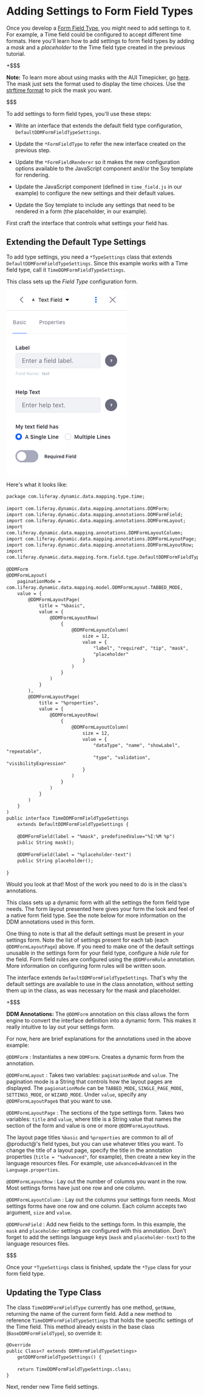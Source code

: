 # Adding Settings to Form Field Types [](id=adding-settings-to-form-field-types)

Once you develop a 
[Form Field Type](/develop/tutorials/-/knowledge_base/7-1/creating-form-field-types), 
you might need to add settings to it. For example, a Time field could be
configured to accept different time formats. Here you'll learn how to add
settings to form field types by adding a *mask* and a *placeholder* to the Time
field type created in the previous tutorial. 

+$$$

**Note:** To learn more about using masks with the AUI Timepicker, go
[here](http://alloyui.com/tutorials/timepicker/). 
The mask just sets the format used to display the time choices. Use the 
[strftime format](http://pubs.opengroup.org/onlinepubs/007908799/xsh/strftime.html) 
to pick the mask you want.

$$$

To add settings to form field types, you'll use these steps:

- Write an interface that extends the default field type configuration,
  `DefaultDDMFormFieldTypeSettings`.

- Update the `*FormFieldType` to refer the new interface created on the previous step.

- Update the `*FormFieldRenderer` so it makes the new configuration options
  available to the JavaScript component and/or the Soy template for rendering.

- Update the JavaScript component (defined in `time_field.js` in our example) to
  configure the new settings and their default values.

- Update the Soy template to include any settings that need to be rendered
  in a form (the placeholder, in our example).

First craft the interface that controls what settings your field has.

## Extending the Default Type Settings [](id=extending-the-default-type-settings)

To add type settings, you need a `*TypeSettings` class that extends
`DefaultDDMFormFieldTypeSettings`. Since this example works with a Time field
type, call it `TimeDDMFormFieldTypeSettings`.

This class sets up the *Field Type* configuration form.

![Figure 1: Like your custom field types, the text field type's settings are configured in a Java interface.](../../../images/forms-text-settings.png)

Here's what it looks like:

    package com.liferay.dynamic.data.mapping.type.time;

    import com.liferay.dynamic.data.mapping.annotations.DDMForm;
    import com.liferay.dynamic.data.mapping.annotations.DDMFormField;
    import com.liferay.dynamic.data.mapping.annotations.DDMFormLayout;
    import com.liferay.dynamic.data.mapping.annotations.DDMFormLayoutColumn;
    import com.liferay.dynamic.data.mapping.annotations.DDMFormLayoutPage;
    import com.liferay.dynamic.data.mapping.annotations.DDMFormLayoutRow;
    import com.liferay.dynamic.data.mapping.form.field.type.DefaultDDMFormFieldTypeSettings;

    @DDMForm
    @DDMFormLayout(
        paginationMode = com.liferay.dynamic.data.mapping.model.DDMFormLayout.TABBED_MODE,
        value = {
            @DDMFormLayoutPage(
                title = "%basic",
                value = {
                    @DDMFormLayoutRow(
                        {
                            @DDMFormLayoutColumn(
                                size = 12,
                                value = {
                                    "label", "required", "tip", "mask",
                                    "placeholder"
                                }
                            )
                        }
                    )
                }
            ),
            @DDMFormLayoutPage(
                title = "%properties",
                value = {
                    @DDMFormLayoutRow(
                        {
                            @DDMFormLayoutColumn(
                                size = 12,
                                value = {
                                    "dataType", "name", "showLabel", "repeatable",
                                    "type", "validation", "visibilityExpression"
                                }
                            )
                        }
                    )
                }
            )
        }
    )
    public interface TimeDDMFormFieldTypeSettings
        extends DefaultDDMFormFieldTypeSettings {

        @DDMFormField(label = "%mask", predefinedValue="%I:%M %p")
        public String mask();

        @DDMFormField(label = "%placeholder-text")
        public String placeholder();
        
    }

Would you look at that! Most of the work you need to do is in the class's
annotations. 

This class sets up a dynamic form with all the settings the form field type
needs. The form layout presented here gives your form the look and feel of a
native form field type. See the note below for more information on the DDM
annotations used in this form.

One thing to note is that all the default settings must be present in your
settings form. Note the list of settings present for each tab (each
`@DDMFormLayoutPage`) above. If you need to make one of the default settings
unusable in the settings form for your field type, configure a *hide rule* for
the field. Form field rules are configured using the `@DDMFormRule`
annotation. More information on configuring form rules will be written soon.

The interface extends `DefaultDDMFormFieldTypeSettings`. That's why the default
settings are available to use in the class annotation, without setting them up
in the class, as was necessary for the mask and placeholder.

+$$$

**DDM Annotations:** The `@DDMForm` annotation on this class allows the form engine to
convert the interface definition into a dynamic form. This makes it really
intuitive to lay out your settings form. 

For now, here are brief explanations for the annotations used in the above
example:

`@DDMForm`
: Instantiates a new `DDMForm`. Creates a dynamic form from the annotation.

`@DDMFormLayout`
: Takes two variables: `paginationMode` and `value`. The pagination mode is a
String that controls how the layout pages are displayed. The `pagionationMode`
can be `TABBED_MODE`, `SINGLE_PAGE_MODE`, `SETTINGS_MODE`, or `WIZARD_MODE`.
Under `value`, specify any `@DDMFormLayoutPage`s that you want to use.

`@DDMFormLayoutPage`
: The sections of the type settings form. Takes two variables: `title` and
`value`, where title is a String value that names the section of the form and
value is one or more `@DDMFormLayoutRow`s.

The layout page titles `%basic` and `%properties` are common to all of
@product@'s field types, but you can use whatever titles you want. To change the
title of a layout page, specify the title in the annotation properties (`title =
"%advanced"`, for example), then create a new key in the language resources
files. For example, use `advanced=Advanced` in the `Language.properties`.

`@DDMFormLayoutRow`
: Lay out the number of columns you want in the row. Most settings
forms have just one row and one column.

`@DDMFormLayoutColumn`
: Lay out the columns your settings form needs. Most settings forms
have one row and one column. Each column accepts two argument, `size` and
`value`.

`@DDMFormField`
: Add new fields to the settings form. In this example, the `mask` and
`placeholder` settings are configured with this annotation. Don't forget to add
the settings language keys (`mask` and `placeholder-text`) to the language
resources files.

$$$

Once your `*TypeSettings` class is finished, update the `*Type` class for your
form field type.

## Updating the Type Class [](id=updating-the-type-class)

The class `TimeDDMFormFieldType` currently has one method, `getName`, returning
the name of the current form field. Add a new method to reference
`TimeDDMFormFieldTypeSettings` that holds the specific settings of the Time
field. This method already exists in the base class (`BaseDDMFormFieldType`), so
override it:

    @Override
	public Class<? extends DDMFormFieldTypeSettings>
	    getDDMFormFieldTypeSettings() {

	    return TimeDDMFormFieldTypeSettings.class;
	}

Next, render new Time field settings.

